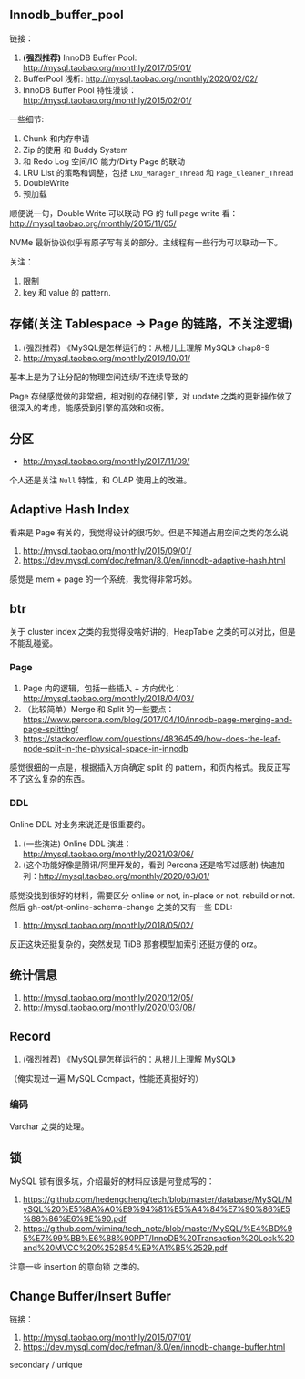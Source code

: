 

## Innodb_buffer_pool

链接：

1. **(强烈推荐)** InnoDB Buffer Pool: http://mysql.taobao.org/monthly/2017/05/01/
2. BufferPool 浅析: http://mysql.taobao.org/monthly/2020/02/02/ 
3. InnoDB Buffer Pool 特性漫谈：http://mysql.taobao.org/monthly/2015/02/01/

一些细节:
1. Chunk 和内存申请
2. Zip 的使用 和 Buddy System
3. 和 Redo Log 空间/IO 能力/Dirty Page 的联动
4. LRU List 的策略和调整，包括 `LRU_Manager_Thread` 和 `Page_Cleaner_Thread`
5. DoubleWrite
6. 预加载

顺便说一句，Double Write 可以联动 PG 的 full page write 看：http://mysql.taobao.org/monthly/2015/11/05/ 

NVMe 最新协议似乎有原子写有关的部分。主线程有一些行为可以联动一下。

关注：
1. 限制
2. key 和 value 的 pattern.

## 存储(关注 Tablespace -> Page 的链路，不关注逻辑)

1. (强烈推荐) 《MySQL是怎样运行的：从根儿上理解 MySQL》 chap8-9
2. http://mysql.taobao.org/monthly/2019/10/01/

基本上是为了让分配的物理空间连续/不连续导致的

Page 存储感觉做的非常细，相对别的存储引擎，对 update 之类的更新操作做了很深入的考虑，能感受到引擎的高效和权衡。

## 分区

* http://mysql.taobao.org/monthly/2017/11/09/

个人还是关注 `Null` 特性，和 OLAP 使用上的改进。

## Adaptive Hash Index

看来是 Page 有关的，我觉得设计的很巧妙。但是不知道占用空间之类的怎么说

1. http://mysql.taobao.org/monthly/2015/09/01/
2. https://dev.mysql.com/doc/refman/8.0/en/innodb-adaptive-hash.html

感觉是 mem + page 的一个系统，我觉得非常巧妙。

## btr

关于 cluster index 之类的我觉得没啥好讲的，HeapTable 之类的可以对比，但是不能乱碰瓷。

### Page

1. Page 内的逻辑，包括一些插入 + 方向优化：http://mysql.taobao.org/monthly/2018/04/03/
2. （比较简单）Merge 和 Split 的一些要点：https://www.percona.com/blog/2017/04/10/innodb-page-merging-and-page-splitting/
3. https://stackoverflow.com/questions/48364549/how-does-the-leaf-node-split-in-the-physical-space-in-innodb

感觉很细的一点是，根据插入方向确定 split 的 pattern，和页内格式。我反正写不了这么复杂的东西。

### DDL

Online DDL 对业务来说还是很重要的。

1. (一些演进) Online DDL 演进： http://mysql.taobao.org/monthly/2021/03/06/
2. (这个功能好像是腾讯/阿里开发的，看到 Percona 还是啥写过感谢) 快速加列：http://mysql.taobao.org/monthly/2020/03/01/

感觉没找到很好的材料，需要区分 online or not, in-place or not, rebuild or not. 然后 gh-ost/pt-online-schema-change 之类的又有一些 DDL:

1. http://mysql.taobao.org/monthly/2018/05/02/

反正这块还挺复杂的，突然发现 TiDB 那套模型加索引还挺方便的 orz。

## 统计信息

1. http://mysql.taobao.org/monthly/2020/12/05/
2. http://mysql.taobao.org/monthly/2020/03/08/






## Record

1. (强烈推荐) 《MySQL是怎样运行的：从根儿上理解 MySQL》

（俺实现过一遍 MySQL Compact，性能还真挺好的）

### 编码

Varchar 之类的处理。



## 锁

MySQL 锁有很多坑，介绍最好的材料应该是何登成写的：

1. https://github.com/hedengcheng/tech/blob/master/database/MySQL/MySQL%20%E5%8A%A0%E9%94%81%E5%A4%84%E7%90%86%E5%88%86%E6%9E%90.pdf
2. https://github.com/wiminq/tech_note/blob/master/MySQL/%E4%BD%95%E7%99%BB%E6%88%90PPT/InnoDB%20Transaction%20Lock%20and%20MVCC%20%252854%E9%A1%B5%2529.pdf

注意一些 insertion 的意向锁 之类的。



## Change Buffer/Insert Buffer

链接：
1. http://mysql.taobao.org/monthly/2015/07/01/
2. https://dev.mysql.com/doc/refman/8.0/en/innodb-change-buffer.html





secondary / unique